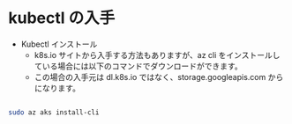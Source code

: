 # kubectl の入手

- Kubectl インストール
  - k8s.io サイトから入手する方法もありますが、az cli をインストールしている場合には以下のコマンドでダウンロードができます。
  - この場合の入手元は dl.k8s.io ではなく、storage.googleapis.com からになります。
  
```bash

sudo az aks install-cli

```
